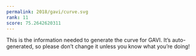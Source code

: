 ```yaml
---
permalink: 2018/gavi/curve.svg
rank: 11
score: 75.2642620311
---
```


This is the information needed to generate the curve for GAVI. It’s
auto-generated, so please don’t change it unless you know what you’re
doing!
